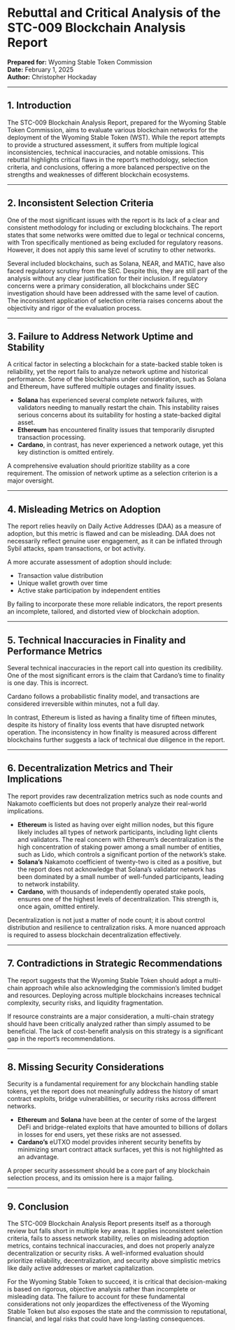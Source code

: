 # Rebuttal and Critical Analysis of the STC-009 Blockchain Analysis Report

**Prepared for:** Wyoming Stable Token Commission  
**Date:** February 1, 2025  
**Author:** Christopher Hockaday

---

## 1. Introduction
The STC-009 Blockchain Analysis Report, prepared for the Wyoming Stable Token Commission, aims to evaluate various blockchain networks for the deployment of the Wyoming Stable Token (WST). While the report attempts to provide a structured assessment, it suffers from multiple logical inconsistencies, technical inaccuracies, and notable omissions. This rebuttal highlights critical flaws in the report’s methodology, selection criteria, and conclusions, offering a more balanced perspective on the strengths and weaknesses of different blockchain ecosystems.

---

## 2. Inconsistent Selection Criteria
One of the most significant issues with the report is its lack of a clear and consistent methodology for including or excluding blockchains. The report states that some networks were omitted due to legal or technical concerns, with Tron specifically mentioned as being excluded for regulatory reasons. However, it does not apply this same level of scrutiny to other networks.

Several included blockchains, such as Solana, NEAR, and MATIC, have also faced regulatory scrutiny from the SEC. Despite this, they are still part of the analysis without any clear justification for their inclusion. If regulatory concerns were a primary consideration, all blockchains under SEC investigation should have been addressed with the same level of caution. The inconsistent application of selection criteria raises concerns about the objectivity and rigor of the evaluation process.

---

## 3. Failure to Address Network Uptime and Stability
A critical factor in selecting a blockchain for a state-backed stable token is reliability, yet the report fails to analyze network uptime and historical performance. Some of the blockchains under consideration, such as Solana and Ethereum, have suffered multiple outages and finality issues.

- **Solana** has experienced several complete network failures, with validators needing to manually restart the chain. This instability raises serious concerns about its suitability for hosting a state-backed digital asset.
- **Ethereum** has encountered finality issues that temporarily disrupted transaction processing.
- **Cardano**, in contrast, has never experienced a network outage, yet this key distinction is omitted entirely.

A comprehensive evaluation should prioritize stability as a core requirement. The omission of network uptime as a selection criterion is a major oversight.

---

## 4. Misleading Metrics on Adoption
The report relies heavily on Daily Active Addresses (DAA) as a measure of adoption, but this metric is flawed and can be misleading. DAA does not necessarily reflect genuine user engagement, as it can be inflated through Sybil attacks, spam transactions, or bot activity.

A more accurate assessment of adoption should include:
- Transaction value distribution
- Unique wallet growth over time
- Active stake participation by independent entities

By failing to incorporate these more reliable indicators, the report presents an incomplete, tailored, and distorted view of blockchain adoption.

---

## 5. Technical Inaccuracies in Finality and Performance Metrics
Several technical inaccuracies in the report call into question its credibility. One of the most significant errors is the claim that Cardano’s time to finality is one day. This is incorrect. 

Cardano follows a probabilistic finality model, and transactions are considered irreversible within minutes, not a full day.

In contrast, Ethereum is listed as having a finality time of fifteen minutes, despite its history of finality loss events that have disrupted network operation. The inconsistency in how finality is measured across different blockchains further suggests a lack of technical due diligence in the report.

---

## 6. Decentralization Metrics and Their Implications
The report provides raw decentralization metrics such as node counts and Nakamoto coefficients but does not properly analyze their real-world implications.

- **Ethereum** is listed as having over eight million nodes, but this figure likely includes all types of network participants, including light clients and validators. The real concern with Ethereum’s decentralization is the high concentration of staking power among a small number of entities, such as Lido, which controls a significant portion of the network’s stake.
- **Solana’s** Nakamoto coefficient of twenty-two is cited as a positive, but the report does not acknowledge that Solana’s validator network has been dominated by a small number of well-funded participants, leading to network instability.
- **Cardano**, with thousands of independently operated stake pools, ensures one of the highest levels of decentralization. This strength is, once again, omitted entirely.

Decentralization is not just a matter of node count; it is about control distribution and resilience to centralization risks. A more nuanced approach is required to assess blockchain decentralization effectively.

---

## 7. Contradictions in Strategic Recommendations
The report suggests that the Wyoming Stable Token should adopt a multi-chain approach while also acknowledging the commission’s limited budget and resources. Deploying across multiple blockchains increases technical complexity, security risks, and liquidity fragmentation.

If resource constraints are a major consideration, a multi-chain strategy should have been critically analyzed rather than simply assumed to be beneficial. The lack of cost-benefit analysis on this strategy is a significant gap in the report’s recommendations.

---

## 8. Missing Security Considerations
Security is a fundamental requirement for any blockchain handling stable tokens, yet the report does not meaningfully address the history of smart contract exploits, bridge vulnerabilities, or security risks across different networks.

- **Ethereum** and **Solana** have been at the center of some of the largest DeFi and bridge-related exploits that have amounted to billions of dollars in losses for end users, yet these risks are not assessed.
- **Cardano’s** eUTXO model provides inherent security benefits by minimizing smart contract attack surfaces, yet this is not highlighted as an advantage.

A proper security assessment should be a core part of any blockchain selection process, and its omission here is a major failing.

---

## 9. Conclusion
The STC-009 Blockchain Analysis Report presents itself as a thorough review but falls short in multiple key areas. It applies inconsistent selection criteria, fails to assess network stability, relies on misleading adoption metrics, contains technical inaccuracies, and does not properly analyze decentralization or security risks. A well-informed evaluation should prioritize reliability, decentralization, and security above simplistic metrics like daily active addresses or market capitalization.

For the Wyoming Stable Token to succeed, it is critical that decision-making is based on rigorous, objective analysis rather than incomplete or misleading data. The failure to account for these fundamental considerations not only jeopardizes the effectiveness of the Wyoming Stable Token but also exposes the state and the commission to reputational, financial, and legal risks that could have long-lasting consequences.
